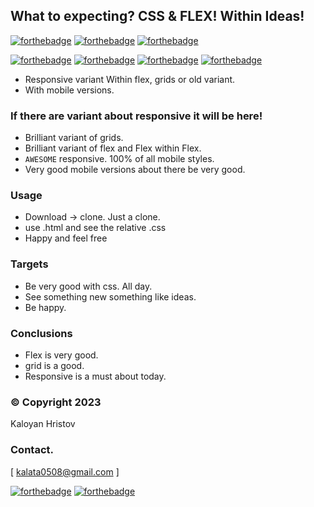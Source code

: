 ## What to expecting? CSS & FLEX! Within Ideas!

   [![forthebadge](https://forthebadge.com/images/badges/uses-git.svg)](https://forthebadge.com)
   [![forthebadge](https://forthebadge.com/images/badges/uses-html.svg)](https://forthebadge.com)
   [![forthebadge](https://forthebadge.com/images/badges/uses-css.svg)](https://forthebadge.com)
   


   [![forthebadge](https://forthebadge.com/images/badges/check-it-out.svg)](https://forthebadge.com)
   [![forthebadge](https://forthebadge.com/images/badges/for-you.svg)](https://forthebadge.com)
   [![forthebadge](https://forthebadge.com/images/badges/makes-people-smile.svg)](https://forthebadge.com)
   [![forthebadge](https://forthebadge.com/images/badges/open-source.svg)](https://forthebadge.com)
   
 * Responsive variant Within flex, grids or old variant.
 * With mobile versions.

 ### If there are variant about responsive it will be here!

 * Brilliant variant of grids.
 * Brilliant variant of flex and Flex within Flex.
 * ```AWESOME``` responsive. 100% of all mobile styles.
 * Very good mobile versions about there be very good.
 
 ### Usage
  
 * Download -> clone. Just a clone.
 * use .html and see the relative .css
 * Happy and feel free

 ### Targets

 * Be very good with css. All day.
 * See something new something like ideas.
 * Be happy.

 ### Conclusions

 * Flex is very good.
 * grid is a good.
 * Responsive is a must about today.

 ### &copy; Copyright 2023
   Kaloyan Hristov

 ### Contact.
  [ kalata0508@gmail.com ]

[![forthebadge](https://forthebadge.com/images/featured/featured-built-with-love.svg)](https://forthebadge.com)
[![forthebadge](https://forthebadge.com/images/badges/powered-by-coffee.svg)](https://forthebadge.com)
